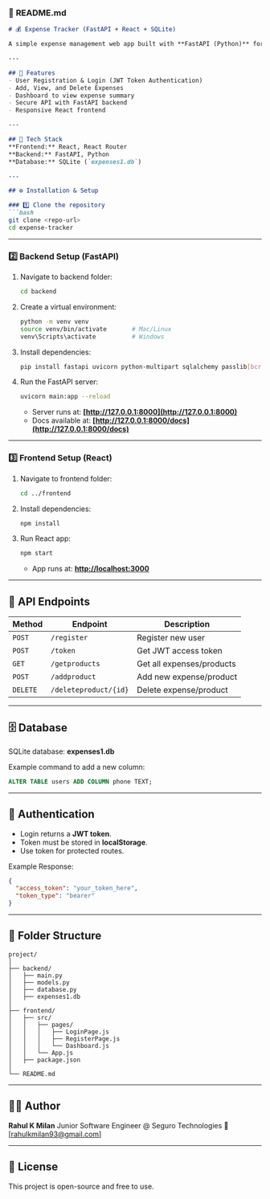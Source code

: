 ### 🧾 **README.md**

````markdown
# 💰 Expense Tracker (FastAPI + React + SQLite)

A simple expense management web app built with **FastAPI (Python)** for the backend, **React** for the frontend, and **SQLite** as the database.

---

## 🚀 Features
- User Registration & Login (JWT Token Authentication)
- Add, View, and Delete Expenses
- Dashboard to view expense summary
- Secure API with FastAPI backend
- Responsive React frontend

---

## 🧩 Tech Stack
**Frontend:** React, React Router  
**Backend:** FastAPI, Python  
**Database:** SQLite (`expenses1.db`)

---

## ⚙️ Installation & Setup

### 1️⃣ Clone the repository
```bash
git clone <repo-url>
cd expense-tracker
````

---

### 2️⃣ Backend Setup (FastAPI)

1. Navigate to backend folder:

   ```bash
   cd backend
   ```

2. Create a virtual environment:

   ```bash
   python -m venv venv
   source venv/bin/activate       # Mac/Linux
   venv\Scripts\activate          # Windows
   ```

3. Install dependencies:

   ```bash
   pip install fastapi uvicorn python-multipart sqlalchemy passlib[bcrypt] jose sqlite3
   ```

4. Run the FastAPI server:

   ```bash
   uvicorn main:app --reload
   ```

   * Server runs at: **[http://127.0.0.1:8000](http://127.0.0.1:8000)**
   * Docs available at: **[http://127.0.0.1:8000/docs](http://127.0.0.1:8000/docs)**

---

### 3️⃣ Frontend Setup (React)

1. Navigate to frontend folder:

   ```bash
   cd ../frontend
   ```

2. Install dependencies:

   ```bash
   npm install
   ```

3. Run React app:

   ```bash
   npm start
   ```

   * App runs at: **[http://localhost:3000](http://localhost:3000)**

---

## 🔗 API Endpoints

| Method   | Endpoint              | Description               |
| -------- | --------------------- | ------------------------- |
| `POST`   | `/register`           | Register new user         |
| `POST`   | `/token`              | Get JWT access token      |
| `GET`    | `/getproducts`        | Get all expenses/products |
| `POST`   | `/addproduct`         | Add new expense/product   |
| `DELETE` | `/deleteproduct/{id}` | Delete expense/product    |

---

## 🗄️ Database

SQLite database: **expenses1.db**

Example command to add a new column:

```sql
ALTER TABLE users ADD COLUMN phone TEXT;
```

---

## 🔐 Authentication

* Login returns a **JWT token**.
* Token must be stored in **localStorage**.
* Use token for protected routes.

Example Response:

```json
{
  "access_token": "your_token_here",
  "token_type": "bearer"
}
```

---

## 🧰 Folder Structure

```
project/
│
├── backend/
│   ├── main.py
│   ├── models.py
│   ├── database.py
│   ├── expenses1.db
│
├── frontend/
│   ├── src/
│   │   ├── pages/
│   │   │   ├── LoginPage.js
│   │   │   ├── RegisterPage.js
│   │   │   └── Dashboard.js
│   │   └── App.js
│   ├── package.json
│
└── README.md
```

---

## 🧑‍💻 Author

**Rahul K Milan**
Junior Software Engineer @ Seguro Technologies
📧 [[rahulkmilan93@gmail.com](mailto:rahulkmilan93@gmail.com)]

---

## 🏁 License

This project is open-source and free to use.
